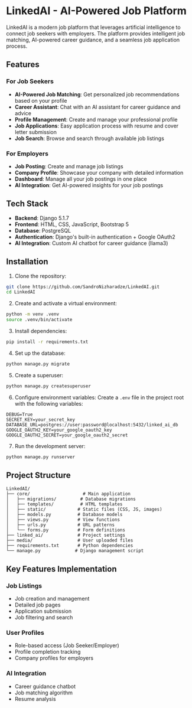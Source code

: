 # LinkedAI - AI-Powered Job Platform

LinkedAI is a modern job platform that leverages artificial intelligence to connect job seekers with employers. The platform provides intelligent job matching, AI-powered career guidance, and a seamless job application process.

## Features

### For Job Seekers
- **AI-Powered Job Matching**: Get personalized job recommendations based on your profile
- **Career Assistant**: Chat with an AI assistant for career guidance and advice
- **Profile Management**: Create and manage your professional profile
- **Job Applications**: Easy application process with resume and cover letter submission
- **Job Search**: Browse and search through available job listings

### For Employers
- **Job Posting**: Create and manage job listings
- **Company Profile**: Showcase your company with detailed information
- **Dashboard**: Manage all your job postings in one place
- **AI Integration**: Get AI-powered insights for your job postings

## Tech Stack

- **Backend**: Django 5.1.7
- **Frontend**: HTML, CSS, JavaScript, Bootstrap 5
- **Database**: PostgreSQL
- **Authentication**: Django's built-in authentication + Google OAuth2
- **AI Integration**: Custom AI chatbot for career guidance (llama3)


## Installation

1. Clone the repository:
```bash
git clone https://github.com/SandroNizharadze/LinkedAI.git
cd LinkedAI
```

2. Create and activate a virtual environment:
```bash
python -m venv .venv
source .venv/bin/activate  
```

3. Install dependencies:
```bash
pip install -r requirements.txt
```

4. Set up the database:
```bash
python manage.py migrate
```

5. Create a superuser:
```bash
python manage.py createsuperuser
```

6. Configure environment variables:
Create a `.env` file in the project root with the following variables:
```
DEBUG=True
SECRET_KEY=your_secret_key
DATABASE_URL=postgres://user:password@localhost:5432/linked_ai_db
GOOGLE_OAUTH2_KEY=your_google_oauth2_key
GOOGLE_OAUTH2_SECRET=your_google_oauth2_secret
```

7. Run the development server:
```bash
python manage.py runserver
```

## Project Structure

```
LinkedAI/
├── core/                    # Main application
│   ├── migrations/         # Database migrations
│   ├── templates/          # HTML templates
│   ├── static/            # Static files (CSS, JS, images)
│   ├── models.py          # Database models
│   ├── views.py           # View functions
│   ├── urls.py            # URL patterns
│   └── forms.py           # Form definitions
├── linked_ai/             # Project settings
├── media/                 # User uploaded files
├── requirements.txt       # Python dependencies
└── manage.py             # Django management script
```

## Key Features Implementation

### Job Listings
- Job creation and management
- Detailed job pages
- Application submission
- Job filtering and search

### User Profiles
- Role-based access (Job Seeker/Employer)
- Profile completion tracking
- Company profiles for employers

### AI Integration
- Career guidance chatbot
- Job matching algorithm
- Resume analysis


